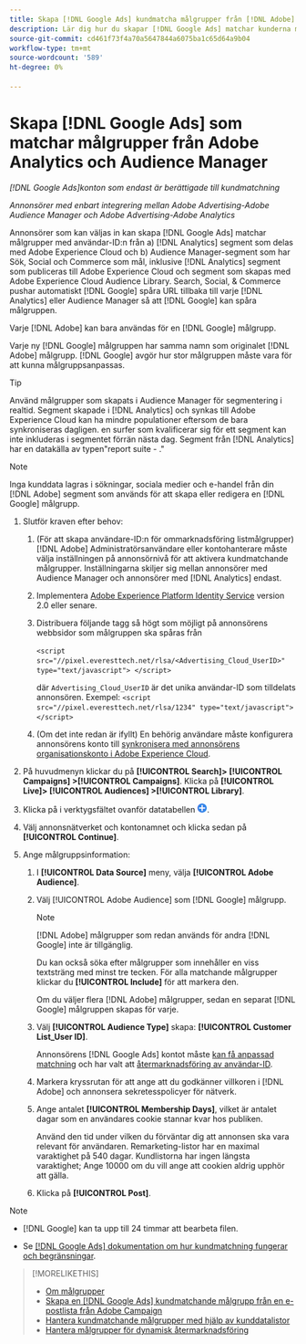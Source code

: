 ```yaml
---
title: Skapa [!DNL Google Ads] kundmatcha målgrupper från [!DNL Adobe] målgrupper
description: Lär dig hur du skapar [!DNL Google Ads] matchar kunderna målgrupper från era befintliga Adobe Analytics- och Audience Manager-målgrupper.
source-git-commit: cd461f73f4a70a5647844a6075ba1c65d64a9b04
workflow-type: tm+mt
source-wordcount: '589'
ht-degree: 0%

---
```


# Skapa [!DNL Google Ads] som matchar målgrupper från Adobe Analytics och Audience Manager

*[!DNL Google Ads]konton som endast är berättigade till kundmatchning*

*Annonsörer med enbart integrering mellan Adobe Advertising-Adobe Audience Manager och Adobe Advertising-Adobe Analytics*

Annonsörer som kan väljas in kan skapa [!DNL Google Ads] matchar målgrupper med användar-ID:n från a) [!DNL Analytics] segment som delas med Adobe Experience Cloud och b) Audience Manager-segment som har Sök, Social och Commerce som mål, inklusive [!DNL Analytics] segment som publiceras till Adobe Experience Cloud och segment som skapas med Adobe Experience Cloud Audience Library. Search, Social, &amp; Commerce pushar automatiskt [!DNL Google] spåra URL tillbaka till varje [!DNL Analytics] eller Audience Manager så att [!DNL Google] kan spåra målgruppen.

Varje [!DNL Adobe] kan bara användas för en [!DNL Google] målgrupp.

Varje ny [!DNL Google] målgruppen har samma namn som originalet [!DNL Adobe] målgrupp. [!DNL Google] avgör hur stor målgruppen måste vara för att kunna målgruppsanpassas.

>[!TIP]
>
>Använd målgrupper som skapats i Audience Manager för segmentering i realtid. Segment skapade i [!DNL Analytics] och synkas till Adobe Experience Cloud kan ha mindre populationer eftersom de bara synkroniseras dagligen. en surfer som kvalificerar sig för ett segment kan inte inkluderas i segmentet förrän nästa dag. Segment från [!DNL Analytics] har en datakälla av typen&quot;report suite - .&quot;

>[!NOTE]
>
>Inga kunddata lagras i sökningar, sociala medier och e-handel från din [!DNL Adobe] segment som används för att skapa eller redigera en [!DNL Google] målgrupp.

1. Slutför kraven efter behov:

   1. (För att skapa användare-ID:n för ommarknadsföring listmålgrupper) [!DNL Adobe] Administratörsanvändare eller kontohanterare måste välja inställningen på annonsörnivå för att aktivera kundmatchande målgrupper. Inställningarna skiljer sig mellan annonsörer med Audience Manager och annonsörer med [!DNL Analytics] endast.

   1. Implementera [Adobe Experience Platform Identity Service](https://experienceleague.adobe.com/docs/id-service/using/home.html?lang=en) version 2.0 eller senare.

   1. Distribuera följande tagg så högt som möjligt på annonsörens webbsidor som målgruppen ska spåras från

      `<script src="//pixel.everesttech.net/rlsa/<Advertising_Cloud_UserID>" type="text/javascript"> </script>`

      där `Advertising_Cloud_UserID` är det unika användar-ID som tilldelats annonsören. Exempel:  `<script src="//pixel.everesttech.net/rlsa/1234" type="text/javascript"> </script>`

   1. (Om det inte redan är ifyllt) En behörig användare måste konfigurera annonsörens konto till [synkronisera med annonsörens organisationskonto i Adobe Experience Cloud](/help/search-social-commerce/admin/sync-adobe-audiences.md).

1. På huvudmenyn klickar du på **[!UICONTROL Search]> [!UICONTROL Campaigns] >[!UICONTROL Campaigns]**. Klicka på **[!UICONTROL Live]> [!UICONTROL Audiences] >[!UICONTROL Library]**.

1. Klicka på i verktygsfältet ovanför datatabellen ![Skapa](/help/search-social-commerce/assets/add.png "Skapa").

1. Välj annonsnätverket och kontonamnet och klicka sedan på **[!UICONTROL Continue]**.

1. Ange målgruppsinformation:

   1. I **[!UICONTROL Data Source]** meny, välja **[!UICONTROL Adobe Audience]**.

   1. Välj [!UICONTROL Adobe Audience] som [!DNL Google] målgrupp.

      >[!NOTE]
      >
      >[!DNL Adobe] målgrupper som redan används för andra [!DNL Google] inte är tillgänglig.

      Du kan också söka efter målgrupper som innehåller en viss textsträng med minst tre tecken. För alla matchande målgrupper klickar du **[!UICONTROL Include]** för att markera den.

      Om du väljer flera [!DNL Adobe] målgrupper, sedan en separat [!DNL Google] målgruppen skapas för varje.

   1. Välj **[!UICONTROL Audience Type]** skapa: **[!UICONTROL Customer List_User ID]**.

      Annonsörens [!DNL Google Ads] kontot måste [kan få anpassad matchning](https://support.google.com/adspolicy/answer/6299717) och har valt att [återmarknadsföring av användar-ID](https://support.google.com/google-ads/answer/9199250).

   1. Markera kryssrutan för att ange att du godkänner villkoren i [!DNL Adobe] och annonsera sekretesspolicyer för nätverk.

   1. Ange antalet **[!UICONTROL Membership Days]**, vilket är antalet dagar som en användares cookie stannar kvar hos publiken.

      Använd den tid under vilken du förväntar dig att annonsen ska vara relevant för användaren. Remarketing-listor har en maximal varaktighet på 540 dagar. Kundlistorna har ingen längsta varaktighet; Ange 10000 om du vill ange att cookien aldrig upphör att gälla.

   1. Klicka på **[!UICONTROL Post]**.

>[!NOTE]
>
>* [!DNL Google] kan ta upp till 24 timmar att bearbeta filen.
>
>* Se [[!DNL Google Ads] dokumentation om hur kundmatchning fungerar och begränsningar](https://support.google.com/displayvideo/answer/9539301).


>[!MORELIKETHIS]
>
>* [Om målgrupper](audience-about.md)
>* [Skapa en [!DNL Google Ads] kundmatchande målgrupp från en e-postlista från Adobe Campaign](google-audience-from-campaign-email-list.md)
>* [Hantera kundmatchande målgrupper med hjälp av kunddatalistor](audience-from-customer-data-list.md)
>* [Hantera målgrupper för dynamisk återmarknadsföring](audience-dynamic-remarketing-manage.md)

